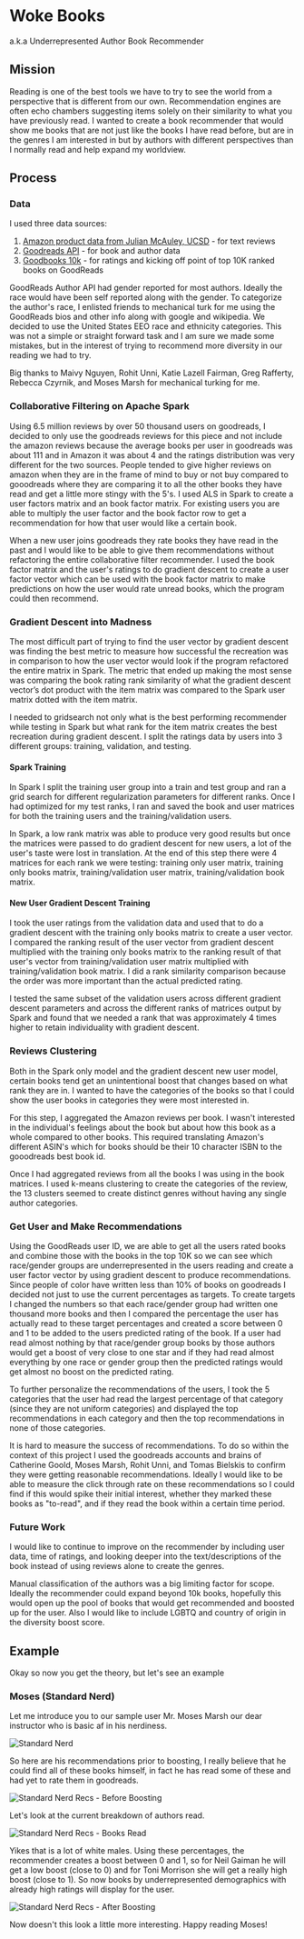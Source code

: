 # Woke Books
a.k.a Underrepresented Author Book Recommender

## Mission
Reading is one of the best tools we have to try to see the world from a perspective that is different from our own. Recommendation engines are often echo chambers suggesting items solely on their similarity to what you have previously read. I wanted to create a book recommender that would show me books that are not just like the books I have read before, but are in the genres I am interested in but by authors with different perspectives than I normally read and help expand my worldview.

## Process

### Data
I used three data sources:
1. [Amazon product data from Julian McAuley, UCSD](http://jmcauley.ucsd.edu/data/amazon/) - for text reviews
2. [Goodreads API](https://www.goodreads.com/api/index) - for book and author data
3. [Goodbooks 10k](https://github.com/zygmuntz/goodbooks-10k) - for ratings and kicking off point of top 10K ranked books on GoodReads

GoodReads Author API had gender reported for most authors. Ideally the race would have been self reported along with the gender. To categorize the author's race, I enlisted friends to mechanical turk for me using the GoodReads bios and other info along with google and wikipedia. We decided to use the United States EEO race and ethnicity categories. This was not a simple or straight forward task and I am sure we made some mistakes, but in the interest of trying to recommend more diversity in our reading we had to try.

Big thanks to Maivy Nguyen, Rohit Unni, Katie Lazell Fairman, Greg Rafferty, Rebecca Czyrnik, and Moses Marsh for mechanical turking for me.

### Collaborative Filtering on Apache Spark
Using 6.5 million reviews by over 50 thousand users on goodreads, I decided to only use the goodreads reviews for this piece and not include the amazon reviews because the average books per user in goodreads was about 111 and in Amazon it was about 4 and the ratings distribution was very different for the two sources. People tended to give higher reviews on amazon when they are in the frame of mind to buy or not buy compared to gooodreads where they are comparing it to all the other books they have read and get a little more stingy with the 5's. I used ALS in Spark to create a user factors matrix and an book factor matrix. For existing users you are able to multiply the user factor and the book factor row to get a recommendation for how that user would like a certain book.

When a new user joins goodreads they rate books they have read in the past and I would like to be able to give them recommendations without refactoring the entire collaborative filter recommender. I used the book factor matrix and the user's ratings to do gradient descent to create a user factor vector which can be used with the book factor matrix to make predictions on how the user would rate unread books, which the program could then recommend.

### Gradient Descent into Madness
The most difficult part of trying to find the user vector by gradient descent was finding the best metric to measure how successful the recreation was in comparison to how the user vector would look if the program refactored the entire matrix in Spark. The metric that ended up making the most sense was comparing the book rating rank similarity of what the gradient descent vector’s dot product with the item matrix was compared to the Spark user matrix dotted with the item matrix.

I needed to gridsearch not only what is the best performing recommender while testing in Spark but what rank for the item matrix creates the best recreation during gradient descent. I split the ratings data by users into 3 different groups: training, validation, and testing.

#### Spark Training
In Spark I split the training user group into a train and test group and ran a grid search for different regularization parameters for different ranks. Once I had optimized for my test ranks, I ran and saved the book and user matrices for both the training users and the training/validation users.

In Spark, a low rank matrix was able to produce very good results but once the matrices were passed to do gradient descent for new users, a lot of the user's taste were lost in translation. At the end of this step there were 4 matrices for each rank we were testing: training only user matrix, training only books matrix, training/validation user matrix, training/validation book matrix.

#### New User Gradient Descent Training
I took the user ratings from the validation data and used that to do a gradient descent with the training only books matrix to create a user vector. I compared the ranking result of the user vector from gradient descent multiplied with the training only books matrix to the ranking result of that user's vector from training/validation user matrix multiplied with training/validation book matrix. I did a rank similarity comparison because the order was more important than the actual predicted rating.

I tested the same subset of the validation users across different gradient descent parameters and across the different ranks of matrices output by Spark and found that we needed a rank that was approximately 4 times higher to retain individuality with gradient descent.

### Reviews Clustering
Both in the Spark only model and the gradient descent new user model, certain books tend get an unintentional boost that changes based on what rank they are in. I wanted to have the categories of the books so that I could show the user books in categories they were most interested in.

For this step, I aggregated the Amazon reviews per book. I wasn't interested in the individual's feelings about the book but about how this book as a whole compared to other books. This required translating Amazon's different ASIN's which for books should be their 10 character ISBN to the gooodreads best book id.

Once I had aggregated reviews from all the books I was using in the book matrices. I used k-means clustering to create the categories of the review, the 13 clusters seemed to create distinct genres without having any single author categories.

### Get User and Make Recommendations

Using the GoodReads user ID, we are able to get all the users rated books and combine those with the books in the top 10K so we can see which race/gender groups are underrepresented in the users reading and create a user factor vector by using gradient descent to produce recommendations. Since people of color have written less than 10% of books on goodreads I decided not just to use the current percentages as targets. To create targets I changed the numbers so that each race/gender group had written one thousand more books and then I compared the percentage the user has actually read to these target percentages and created a score between 0 and 1 to be added to the users predicted rating of the book. If a user had read almost nothing by that race/gender group books by those authors would get a boost of very close to one star and if they had read almost everything by one race or gender group then the predicted ratings would get almost no boost on the predicted rating.

To further personalize the recommendations of the users, I took the 5 categories that the user had read the largest percentage of that category (since they are not uniform categories) and displayed the top recommendations in each category and then the top recommendations in none of those categories.

It is hard to measure the success of recommendations. To do so within the context of this project I used the goodreads accounts and brains of Catherine Goold, Moses Marsh, Rohit Unni, and Tomas Bielskis to confirm they were getting reasonable recommendations. Ideally I would like to be able to measure the click through rate on these recommendations so I could find if this would spike their initial interest, whether they marked these books as "to-read", and if they read the book within a certain time period.

### Future Work
I would like to continue to improve on the recommender by including user data, time of ratings, and looking deeper into the text/descriptions of the book instead of using reviews alone to create the genres.

Manual classification of the authors was a big limiting factor for scope. Ideally the recommender could expand beyond 10k books, hopefully this would open up the pool of books that would get recommended and boosted up for the user. Also I would like to include LGBTQ and country of origin in the diversity boost score.

## Example

Okay so now you get the theory, but let's see an example

### Moses (Standard Nerd)

Let me introduce you to our sample user Mr. Moses Marsh our dear instructor who is basic af in his nerdiness.

![Standard Nerd](https://github.com/cristined/woke-books/blob/master/img/standard_nerd.png)

So here are his recommendations prior to boosting, I really believe that he could find all of these books himself, in fact he has read some of these and had yet to rate them in goodreads.

![Standard Nerd Recs - Before Boosting](https://github.com/cristined/woke-books/blob/master/img/standard_nerd_recs_before_boosting.png)

Let's look at the current breakdown of authors read.

![Standard Nerd Recs - Books Read](https://github.com/cristined/woke-books/blob/master/img/standard_nerd_books_read.png)

Yikes that is a lot of white males. Using these percentages, the recommender creates a boost between 0 and 1, so for Neil Gaiman he will get a low boost (close to 0) and for Toni Morrison she will get a really high boost (close to 1). So now books by underrepresented demographics with already high ratings will display for the user.

![Standard Nerd Recs - After Boosting](https://github.com/cristined/woke-books/blob/master/img/standard_nerd_recs_after_boosting.png)

Now doesn't this look a little more interesting. Happy reading Moses!
